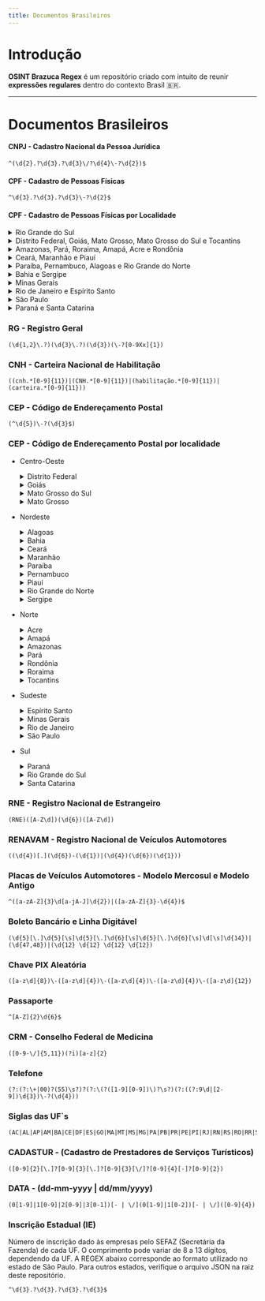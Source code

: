 ```yaml
---
title: Documentos Brasileiros
---
```

# Introdução
**OSINT Brazuca Regex** é um repositório criado com intuito de reunir **expressões regulares** dentro do contexto Brasil 🇧🇷.

---

# Documentos Brasileiros

#### CNPJ - Cadastro Nacional da Pessoa Jurídica
```
^(\d{2}.?\d{3}.?\d{3}\/?\d{4}\-?\d{2})$
```

#### CPF - Cadastro de Pessoas Físicas
```
^\d{3}.?\d{3}.?\d{3}\-?\d{2}$
```
#### CPF - Cadastro de Pessoas Físicas por Localidade
<details>
  <summary>Rio Grande do Sul</summary>
  <br>
  Dígito <b>0</b>
  <p>Ex: 999.999.99<ins>0</ins>-99</p>
  <pre>^\d{3}.?\d{3}.?\d{2}[0]{1}\-?\d{2}$</pre>
  <br>
</details>
<details>
  <summary>Distrito Federal, Goiás, Mato Grosso, Mato Grosso do Sul e Tocantins</summary>
  <br>
  Dígito <b>1</b>
  <p>Ex: 000.000.00<ins>1</ins>-00</p>
  <pre>^\d{3}.?\d{3}.?\d{2}[1]{1}\-?\d{2}$</pre>
  <br>
</details>
<details>
  <summary>Amazonas, Pará, Roraima, Amapá, Acre e Rondônia</summary>
  <br>
  Dígito <b>2</b>
  <p>Ex: 000.000.00<ins>2</ins>-00</p>
  <pre>^\d{3}.?\d{3}.?\d{2}[2]{1}\-?\d{2}$</pre>
  <br>
</details>
<details>
  <summary>Ceará, Maranhão e Piauí</summary>
  <br>
  Dígito <b>3</b>
  <p>Ex: 000.000.00<ins>3</ins>-00</p>
  <pre>^\d{3}.?\d{3}.?\d{2}[3]{1}\-?\d{2}$</pre>
  <br>
</details>
<details>
  <summary>Paraíba, Pernambuco, Alagoas e Rio Grande do Norte</summary>
  <br>
  Dígito <b>4</b>
  <p>Ex: 000.000.00<ins>4</ins>-00</p>
  <pre>^\d{3}.?\d{3}.?\d{2}[4]{1}\-?\d{2}$</pre>
  <br>
</details>
<details>
  <summary>Bahia e Sergipe</summary>
  <br>
  Dígito <b>5</b>
  <p>Ex: 000.000.00<ins>5</ins>-00</p>
  <pre>^\d{3}.?\d{3}.?\d{2}[5]{1}\-?\d{2}$</pre>
  <br>
</details>
<details>
  <summary>Minas Gerais</summary>
  <br>
  Dígito <b>6</b>
  <p>Ex: 000.000.00<ins>6</ins>-00</p>
  <pre>^\d{3}.?\d{3}.?\d{2}[6]{1}\-?\d{2}$</pre>
  <br>
</details>
<details>
  <summary>Rio de Janeiro e Espírito Santo</summary>
  <br>
  Dígito <b>7</b>
  <p>Ex: 000.000.00<ins>7</ins>-00</p>
  <pre>^\d{3}.?\d{3}.?\d{2}[7]{1}\-?\d{2}$</pre>
  <br>
</details>
<details>
  <summary>São Paulo</summary>
  <br>
  Dígito <b>8</b>
  <p>Ex: 000.000.00<ins>8</ins>-00</p>
  <pre>^\d{3}.?\d{3}.?\d{2}[8]{1}\-?\d{2}$</pre>
  <br>
</details>
<details>
  <summary>Paraná e Santa Catarina</summary>
  <br>
  Dígito <b>9</b>
  <p>Ex: 000.000.00<ins>9</ins>-00</p>
  <pre>^\d{3}.?\d{3}.?\d{2}[9]{1}\-?\d{2}$</pre>
  <br>
</details>



### RG - Registro Geral 
```
(\d{1,2}\.?)(\d{3}\.?)(\d{3})(\-?[0-9Xx]{1})
```

### CNH - Carteira Nacional de Habilitação
```
((cnh.*[0-9]{11})|(CNH.*[0-9]{11})|(habilitação.*[0-9]{11})|(carteira.*[0-9]{11}))
```

### CEP - Código de Endereçamento Postal 
```
(^\d{5})\-?(\d{3}$)
```

### CEP - Código de Endereçamento Postal por localidade

  * Centro-Oeste
    <details>
      <summary>Distrito Federal</summary>
      <br>
      70000-000 a 72799-999 e 73000-000 a 73699-999
      <pre>(7([0-2][0-7]|3[0-6])\d{2}-\d{3})</pre>
      <br>
    </details>
    <details>
      <summary>Goiás</summary>
      <br>
      72800-000 a 72999-999 e 73700-000 a 76799-999
      <pre>(7(2[8-9]|[3-6]7)\d{2}-\d{3})</pre>
      <br>
    </details>
    <details>
      <summary>Mato Grosso do Sul</summary>
      <br>
      79000-000 a 79999-999
      <pre>(79\d{3}-\d{3})</pre>
      <br>
    </details>
    <details>
      <summary>Mato Grosso</summary>
      <br>
      78000-000 a 78899-999
      <pre>(78[0-8]\d{2}-\d{3})</pre>
      <br>
    </details>

  * Nordeste

    <details>
      <summary>Alagoas</summary>
      <br>
      57000-000 a 57999-999
      <pre>(57\d{3}-\d{3})</pre>
      <br>
    </details>
    <details>
      <summary>Bahia</summary>
      <br>
      40000-000 a 48999-999
      <pre>(4[0-8]\d{3}-\d{3})</pre>
      <br>
    </details>
    <details>
      <summary>Ceará</summary>
      <br>
      60000-000 a 63999-999
      <pre>(6[0-3]\d{3}-\d{3})</pre>
      <br>
    </details>
      <details>
      <summary>Maranhão</summary>
      <br>
      65000-000 a 65999-999
      <pre>(65\d{3}-\d{3})</pre>
      <br>
    </details>
    <details>
      <summary>Paraíba</summary>
      <br>
      58000-000 a 58999-999
      <pre>(58\d{3}-\d{3})</pre>
      <br>
    </details>
    <details>
      <summary>Pernambuco</summary>
      <br>
      50000-000 a 56999-999
      <pre>(5[0-6]\d{3}-\d{3})</pre>
      <br>
    </details>
    <details>
      <summary>Piauí</summary>
      <br>
      64000-000 a 64999-999
      <pre>(64\d{3}-\d{3})</pre>
      <br>
    </details>
    <details>
      <summary>Rio Grande do Norte</summary>
      <br>
      59000-000 a 59999-999
      <pre>(59\d{3}-\d{3})</pre>
      <br>
    </details>
    <details>
      <summary>Sergipe</summary>
      <br>
      49000-000 a 49999-999
      <pre>(49\d{3}-\d{3})</pre>
      <br>
    </details>

  * Norte
    <details>
      <summary>Acre</summary>
      <br>
      69900-000 a 69999-999
      <pre>(699\d{2}-\d{3})</pre>
      <br>
    </details>
    <details>
      <summary>Amapá</summary>
      <br>
      68900-000 a 68999-999
      <pre>(689\d{2}-\d{3})</pre>
      <br>
    </details>
    <details>
      <summary>Amazonas</summary>
      <br>
      69000-000 a 69299-999 e 69400-000 a 69899-999
      <pre>(69([0-2]|[4-8])\d{2}-\d{3})</pre>
      <br>
    </details>
    <details>
      <summary>Pará</summary>
      <br>
      66000-000 a 68899-999
      <pre>(6[6-8][0-8]\d{2}-\d{3})</pre>
      <br>
    </details>
    <details>
      <summary>Rondônia</summary>
      <br>
      76800-000 a 76999-999
      <pre>(76[8-9]\d{2}-\d{3})</pre>
      <br>
    </details>
    <details>
      <summary>Roraima</summary>
      <br>
      69300-000 a 69399-999
      <pre>(693\d{2}-\d{3})</pre>
      <br>
    </details>
    <details>
      <summary>Tocantins</summary>
      <br>
      77000-000 a 77999-999
      <pre>(77\d{3}-\d{3})</pre>
      <br>
    </details>

  * Sudeste
    <details>
      <summary>Espírito Santo</summary>
      <br>
      29000-000 a 29999-999
      <pre>(29\d{3}-\d{3})</pre>
      <br>
    </details>
    <details>
      <summary>Minas Gerais</summary>
      <br>
      30000-000 a 39999-999
      <pre>(3\d{4}-\d{3})</pre>
      <br>
    </details>
    <details>
      <summary>Rio de Janeiro</summary>
      <br>
      20000-000 a 28999-999
      <pre>(2[0-8]\d{3}-\d{3})</pre>
      <br>
    </details>
    <details>
      <summary>São Paulo</summary>
      <br>
      01000-000 a 19999-999
      <pre>([0-1][1-9]\d{3}-\d{3})</pre>
      <br>
    </details>

  * Sul
    <details>
      <summary>Paraná</summary>
      <br>
      80000-000 a 87999-999
      <pre>(8[0-7]\d{3}-\d{3})</pre>
      <br>
    </details>
    <details>
      <summary>Rio Grande do Sul</summary>
      <br>
      90000-000 a 99999-999
      <pre>(9\d{4}-\d{3})</pre>
      <br>
    </details>
    <details>
      <summary>Santa Catarina</summary>
      <br>
      88000-000 a 89999-999
      <pre>(8[8-9]\d{3}-\d{3})</pre>
      <br>
    </details>

### RNE - Registro Nacional de Estrangeiro
```
(RNE)([A-Z\d])(\d{6})([A-Z\d])
```

### RENAVAM - Registro Nacional de Veículos Automotores
```
((\d{4})[.](\d{6})-(\d{1})|(\d{4})(\d{6})(\d{1}))
```

### Placas de Veículos Automotores - Modelo Mercosul e Modelo Antigo
```
^([a-zA-Z]{3}\d[a-jA-J]\d{2})|([a-zA-Z]{3}-\d{4})$
```

### Boleto Bancário e Linha Digitável
```
(\d{5}[\.]\d{5}[\s]\d{5}[\.]\d{6}[\s]\d{5}[\.]\d{6}[\s]\d[\s]\d{14})|(\d{47,48})|(\d{12} \d{12} \d{12} \d{12})
```

### Chave PIX Aleatória
```
([a-z\d]{8})\-([a-z\d]{4})\-([a-z\d]{4})\-([a-z\d]{4})\-([a-z\d]{12})
```

### Passaporte
```
^[A-Z]{2}\d{6}$
```

### CRM - Conselho Federal de Medicina
```
([0-9-\/]{5,11})(?i)[a-z]{2}
```

### Telefone
```
(?:(?:\+|00)?(55)\s?)?(?:\(?([1-9][0-9])\)?\s?)(?:((?:9\d|[2-9])\d{3})\-?(\d{4}))
```
### Siglas das UF`s
```
(AC|AL|AP|AM|BA|CE|DF|ES|GO|MA|MT|MS|MG|PA|PB|PR|PE|PI|RJ|RN|RS|RO|RR|SC|SP|SE|TO|BR)
```

### CADASTUR - (Cadastro de Prestadores de Serviços Turísticos)
```
([0-9]{2}[\.]?[0-9]{3}[\.]?[0-9]{3}[\/]?[0-9]{4}[-]?[0-9]{2})
```
### DATA - (dd-mm-yyyy | dd/mm/yyyy)
```
(0[1-9]|1[0-9]|2[0-9]|3[0-1])[- | \/](0[1-9]|1[0-2])[- | \/]([0-9]{4})
```

### Inscrição Estadual (IE)
Número de inscrição dado às empresas pelo SEFAZ (Secretária da Fazenda) de cada UF. O comprimento pode variar de 8 a 13 dígitos, dependendo da UF. A REGEX abaixo corresponde ao formato utilizado no estado de São Paulo. Para outros estados, verifique o arquivo JSON na raiz deste repositório.
```
^\d{3}.?\d{3}.?\d{3}.?\d{3}$
```